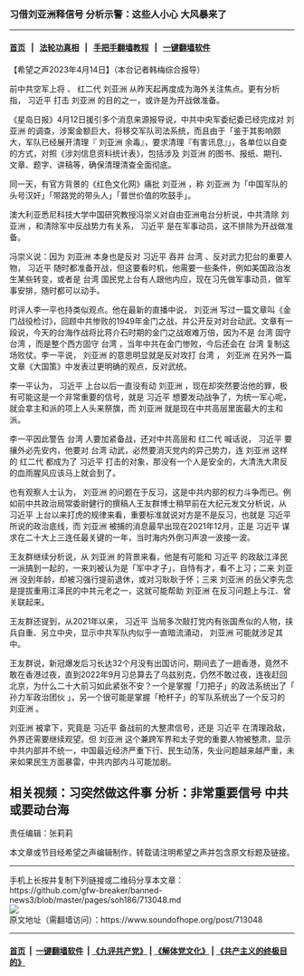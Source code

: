 ### 习借刘亚洲释信号 分析示警：这些人小心 大风暴来了
------------------------

#### [首页](https://github.com/gfw-breaker/banned-news3/blob/master/README.md) &nbsp;&nbsp;|&nbsp;&nbsp; [法轮功真相](https://github.com/begood0513/basic/blob/master/README.md)  &nbsp;&nbsp;|&nbsp;&nbsp; [手把手翻墙教程](https://github.com/gfw-breaker/guides/wiki)  &nbsp;&nbsp;|&nbsp;&nbsp; [一键翻墙软件](https://github.com/gfw-breaker/nogfw/blob/master/README.md)  



<div><div class="Content__Wrapper sc-1bvya0-0 elmmKw article_body" data-checkusr="" itemprop="articleBody">
 <div id="post_place_1">
 </div>
 <p class="meta-top">
  <span class="meta">
   【希望之声2023年4月14日】（本台记者韩梅综合报导）
  </span>
 </p>
 <p class="a" style="border:none;margin-top:13px;margin-bottom:13px;padding:0cm">
  <ok href="/term/860054">
   前中共空军上将
  </ok>
  、
  <ok href="/term/9445">
   红二代
  </ok>
  <ok href="/term/25585">
   刘亚洲
  </ok>
  从昨天起再度成为海外关注焦点。更有分析指，
  <ok href="/term/1063">
   习近平
  </ok>
  打击
  <ok href="/term/25585">
   刘亚洲
  </ok>
  的目的之一，或许是为开战做准备。
 </p>
 <p>
  《星岛日报》4月12日援引多个消息来源报导说，中共中央军委纪委已经完成对
  <ok href="/term/25585">
   刘亚洲
  </ok>
  的调查，涉案金额巨大，将移交军队司法系统，而且由于「鉴于其影响颇大，军队已经展开清理『
  <ok href="/term/25585">
   刘亚洲
  </ok>
  余毒』，要求清理『有害讯息』」，各单位以自查的方式，对照《涉刘信息资料统计表》，包括涉及
  <ok href="/term/25585">
   刘亚洲
  </ok>
  的图书、报纸、期刊、文章、题字、讲稿等，确保清理清查全面彻底。
 </p>
 <p>
  同一天，有官方背景的《红色文化网》痛批
  <ok href="/term/25585">
   刘亚洲
  </ok>
  ，称
  <ok href="/term/25585">
   刘亚洲
  </ok>
  为「中国军队的头号汉奸」「带路党的带头人」「普世价值的吹鼓手」。
 </p>
 <p>
  澳大利亚悉尼科技大学中国研究教授冯崇义对自由亚洲电台分析说，中共清除
  <ok href="/term/25585">
   刘亚洲
  </ok>
  ，和清除军中反战势力有关系，
  <ok href="/term/1063">
   习近平
  </ok>
  是在军事动员，这不排除为开战做准备。
 </p>
 <p>
  冯崇义说：因为
  <ok href="/term/25585">
   刘亚洲
  </ok>
  本身也是反对
  <ok href="/term/1063">
   习近平
  </ok>
  吞并
  <ok href="/term/551150">
   台湾
  </ok>
  、反对武力犯台的重要人物，
  <ok href="/term/1063">
   习近平
  </ok>
  随时都准备开战，但这要看时机，他需要一些条件，例如美国政治发生某些转变，或者是
  <ok href="/term/551150">
   台湾
  </ok>
  国民党上台有人跟他内应，现在习先做军事动员，做军事安排，随时都可以动手。
 </p>
 <p>
  时评人李一平也持类似观点。他在最新的直播中说，
  <ok href="/term/25585">
   刘亚洲
  </ok>
  写过一篇文章叫《金门战役检讨》，回顾中共惨败的1949年金门之战，并公开反对对台动武。文章有一段说，今天的台海作战将比蒋介石时期的金门之战艰难万倍，因为不是
  <ok href="/term/551150">
   台湾
  </ok>
  固守
  <ok href="/term/551150">
   台湾
  </ok>
  ，而是整个西方固守
  <ok href="/term/551150">
   台湾
  </ok>
  ，当年中共在金门惨败，今后还会在
  <ok href="/term/551150">
   台湾
  </ok>
  复制这场败仗。李一平说，
  <ok href="/term/25585">
   刘亚洲
  </ok>
  的意思明显就是反对攻打
  <ok href="/term/551150">
   台湾
  </ok>
  ，
  <ok href="/term/25585">
   刘亚洲
  </ok>
  在另外一篇文章《大国策》中发表过更明确的观点，反对武统。
 </p>
 <p>
  李一平认为，
  <ok href="/term/1063">
   习近平
  </ok>
  上台以后一直没有动
  <ok href="/term/25585">
   刘亚洲
  </ok>
  ，现在却突然要治他的罪，极有可能这是一个非常重要的信号，就是
  <ok href="/term/1063">
   习近平
  </ok>
  想要发动战争了，为统一军心呢，就会拿主和派的项上人头来祭旗，而
  <ok href="/term/25585">
   刘亚洲
  </ok>
  就是现在中共高层里面最大的主和派。
 </p>
 <p>
  李一平因此警告
  <ok href="/term/551150">
   台湾
  </ok>
  人要加紧备战，还对中共高层和
  <ok href="/term/9445">
   红二代
  </ok>
  喊话说，
  <ok href="/term/1063">
   习近平
  </ok>
  要攘外必先安内，他要对
  <ok href="/term/551150">
   台湾
  </ok>
  动武，必然要消灭党内的异己势力，连
  <ok href="/term/25585">
   刘亚洲
  </ok>
  这样的
  <ok href="/term/9445">
   红二代
  </ok>
  都成为了
  <ok href="/term/1063">
   习近平
  </ok>
  打击的对象，那没有一个人是安全的，大清洗大肃反的血雨腥风应该马上就会到了。
 </p>
 <p>
  也有观察人士认为，
  <ok href="/term/25585">
   刘亚洲
  </ok>
  的问题在于反习，这是中共内部的权力斗争而已。例如前中共政治局常委尉健行的撰稿人王友群博士稍早前在大纪元发文分析说，从
  <ok href="/term/1063">
   习近平
  </ok>
  上台以来打虎的规律来看，重要标准就说对方是不是反习，也就是
  <ok href="/term/1063">
   习近平
  </ok>
  所说的政治底线，而
  <ok href="/term/25585">
   刘亚洲
  </ok>
  被捕的消息最早出现在2021年12月，正是
  <ok href="/term/1063">
   习近平
  </ok>
  谋求在二十大上三连任最关键的一年，当时海内外倒习声浪一波接一波。
 </p>
 <p>
  王友群继续分析说，从
  <ok href="/term/25585">
   刘亚洲
  </ok>
  的背景来看，他是有可能和
  <ok href="/term/1063">
   习近平
  </ok>
  的政敌江泽民一派搞到一起的，一来刘被认为是「军中才子」，自恃有才，看不上习；二来
  <ok href="/term/25585">
   刘亚洲
  </ok>
  没到年龄，却被习强行提前退休，或对习耿耿于怀；三来
  <ok href="/term/25585">
   刘亚洲
  </ok>
  的岳父李先念是提拔重用江泽民的中共元老之一，这就可能帮助
  <ok href="/term/25585">
   刘亚洲
  </ok>
  在反习问题上与江、曾关联起来。
 </p>
 <p>
  王友群还提到，从2021年以来，
  <ok href="/term/1063">
   习近平
  </ok>
  当局多次敲打党内有张国焘似的人物，挟兵自重、另立中央，显示中共军队内似乎一直暗流涌动，
  <ok href="/term/25585">
   刘亚洲
  </ok>
  可能就涉足其中。
 </p>
 <p>
  王友群说，新冠爆发后习长达32个月没有出国访问，期间去了一趟香港，竟然不敢在香港过夜，直到2022年9月习总算去了乌兹别克，仍然不敢过夜，连夜赶回北京，为什么二十大前习如此紧张不安？一个是掌握「刀把子」的政法系统出了「
  <ok href="/term/733438">
   孙力军政治团伙
  </ok>
  」，另一个很可能是掌握「枪杆子」的军队系统出了一个反习的
  <ok href="/term/25585">
   刘亚洲
  </ok>
  。
 </p>
 <p>
  <ok href="/term/25585">
   刘亚洲
  </ok>
  被拿下，究竟是
  <ok href="/term/1063">
   习近平
  </ok>
  备战前的大整肃信号，还是
  <ok href="/term/1063">
   习近平
  </ok>
  在清理政敌，外界还需要继续观望。但
  <ok href="/term/25585">
   刘亚洲
  </ok>
  这个兼跨军界和太子党的重要人物被整肃，显示中共内部并不统一，中国最近经济严重下行、民生动荡，失业问题越来越严重，未来如果民生方面暴雷，中共内部内斗可能加剧。
 </p>
 <h2>
  <ok href="https://youtu.be/aWAnmIFJaH0">
   <strong>
    相关视频：习突然做这件事 分析：非常重要信号 中共或要动台海
   </strong>
  </ok>
 </h2>
 <p class="meta-btm">
  责任编辑：张莉莉
 </p>
 <p class="meta-btm">
  本文章或节目经希望之声编辑制作，转载请注明希望之声并包含原文标题及链接。
 </p>
</div>
</div>
<hr/>
手机上长按并复制下列链接或二维码分享本文章：<br/>
https://github.com/gfw-breaker/banned-news3/blob/master/pages/soh186/713048.md <br/>
<a href='https://github.com/gfw-breaker/banned-news3/blob/master/pages/soh186/713048.md'><img src='https://github.com/gfw-breaker/banned-news3/blob/master/pages/soh186/713048.md.png'/></a> <br/>
原文地址（需翻墙访问）：https://www.soundofhope.org/post/713048


------------------------
#### [首页](https://github.com/gfw-breaker/banned-news3/blob/master/README.md) &nbsp;|&nbsp; [一键翻墙软件](https://github.com/gfw-breaker/nogfw/blob/master/README.md) &nbsp;| [《九评共产党》](https://github.com/gfw-breaker/9ping.md/blob/master/README.md#九评之一评共产党是什么) | [《解体党文化》](https://github.com/gfw-breaker/jtdwh.md/blob/master/README.md) | [《共产主义的终极目的》](https://github.com/gfw-breaker/gczydzjmd.md/blob/master/README.md)


<img src='http://gfw-breaker.win/banned-news3/pages/soh186/713048.md' width='0px' height='0px'/>